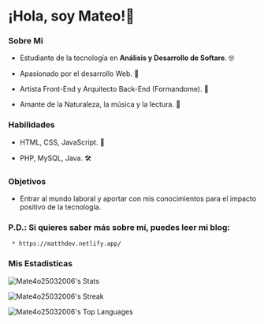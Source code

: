 # ¡Hola, soy Mateo!👋

### Sobre Mi

* Estudiante de la tecnología en **Análisis y Desarrollo de Softare**. 🤓

* Apasionado por el desarrollo Web. 🎨

* Artista Front-End y Arquitecto Back-End (Formandome). 🎯

* Amante de la Naturaleza, la música y la lectura. 🌄


### Habilidades

* HTML, CSS, JavaScript. 🎨

* PHP, MySQL, Java. 🛠

### Objetivos

* Entrar al mundo laboral y aportar con mis conocimientos para el impacto positivo de la tecnología.

### P.D.: Si quieres saber más sobre mí, puedes leer mi blog:
     * https://matthdev.netlify.app/

### Mis Estadisticas

![Mate4o25032006's Stats](https://github-readme-stats.vercel.app/api?username=Mate4o25032006&theme=vue-dark&show_icons=true&hide_border=true&count_private=true)

![Mate4o25032006's Streak](https://github-readme-streak-stats.herokuapp.com/?user=Mate4o25032006&theme=vue-dark&hide_border=true)

![Mate4o25032006's Top Languages](https://github-readme-stats.vercel.app/api/top-langs/?username=Mate4o25032006&theme=vue-dark&show_icons=true&hide_border=true&layout=compact)
